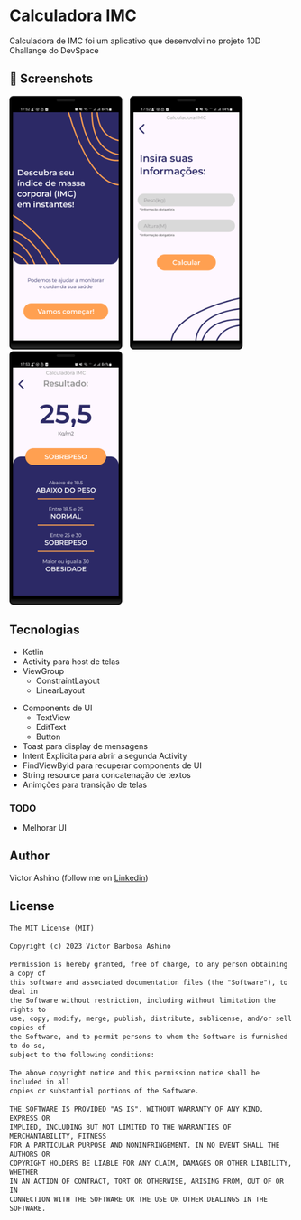 # Calculadora IMC
Calculadora de IMC foi um aplicativo que desenvolvi no projeto 10D Challange do DevSpace


## :camera_flash: Screenshots
<!-- You can add more screenshots here if you like -->
<img src="/result/imc_start.png" width="200">&emsp;<img src="/result/imc_info.png" width="200">&emsp;<img src="/result/imc_result.png" width="200">

## Tecnologias
* Kotlin
* Activity para host de telas
* ViewGroup
    * ConstraintLayout
    * LinearLayout
- Components de UI
    - TextView
    - EditText
    - Button
- Toast para display de mensagens
- Intent Explicita para abrir a segunda Activity
- FindViewById para recuperar components de UI
- String resource para concatenação de textos
- Animções para transição de telas


### TODO
- Melhorar UI

## Author
Victor Ashino (follow me on [Linkedin](www.linkedin.com/in/victor-ashino-7ab3b0250))

## License
```
The MIT License (MIT)

Copyright (c) 2023 Victor Barbosa Ashino

Permission is hereby granted, free of charge, to any person obtaining a copy of
this software and associated documentation files (the "Software"), to deal in
the Software without restriction, including without limitation the rights to
use, copy, modify, merge, publish, distribute, sublicense, and/or sell copies of
the Software, and to permit persons to whom the Software is furnished to do so,
subject to the following conditions:

The above copyright notice and this permission notice shall be included in all
copies or substantial portions of the Software.

THE SOFTWARE IS PROVIDED "AS IS", WITHOUT WARRANTY OF ANY KIND, EXPRESS OR
IMPLIED, INCLUDING BUT NOT LIMITED TO THE WARRANTIES OF MERCHANTABILITY, FITNESS
FOR A PARTICULAR PURPOSE AND NONINFRINGEMENT. IN NO EVENT SHALL THE AUTHORS OR
COPYRIGHT HOLDERS BE LIABLE FOR ANY CLAIM, DAMAGES OR OTHER LIABILITY, WHETHER
IN AN ACTION OF CONTRACT, TORT OR OTHERWISE, ARISING FROM, OUT OF OR IN
CONNECTION WITH THE SOFTWARE OR THE USE OR OTHER DEALINGS IN THE SOFTWARE.
```

